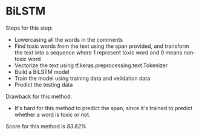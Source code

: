 # BiLSTM

Steps for this step:
* Lowercasing all the words in the comments
* Find toxic words from the text using the span provided, and transform the text into a sequence where 1 represent toxic word and 0 means non-toxic word
* Vectorize the text using tf.keras.preprocessing.text.Tokenizer
* Build a BiLSTM model
* Train the model using training data and velidation data
* Predict the testing data

Drawback for this method:
* It's hard for this method to predict the span, since it's trained to predict whether a word is toxic or not.

Score for this method is *83.62%*